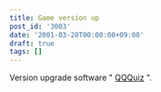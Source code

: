 ```yaml
---
title: Game version up
post_id: '3003'
date: '2001-03-28T00:00:00+09:00'
draft: true
tags: []
---
```


Version upgrade software " [QQQuiz](/qqquiz) ".
